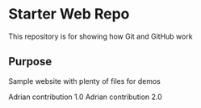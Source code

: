 # Starter Web Repo

This repository is for showing how Git and GitHub work

## Purpose

Sample website with plenty of files for demos

Adrian contribution 1.0
Adrian contribution 2.0